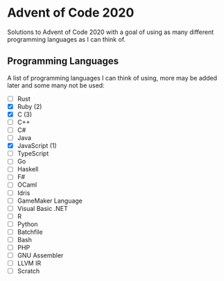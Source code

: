 # Advent of Code 2020

Solutions to Advent of Code 2020 with a goal of using as many different programming languages as I can think of.

## Programming Languages

A list of programming languages I can think of using, more may be added later and some many not be used:

 - [ ] Rust
 - [x] Ruby (2)
 - [x] C (3)
 - [ ] C++
 - [ ] C#
 - [ ] Java
 - [x] JavaScript (1)
 - [ ] TypeScript
 - [ ] Go
 - [ ] Haskell
 - [ ] F#
 - [ ] OCaml
 - [ ] Idris
 - [ ] GameMaker Language
 - [ ] Visual Basic .NET
 - [ ] R
 - [ ] Python
 - [ ] Batchfile
 - [ ] Bash
 - [ ] PHP
 - [ ] GNU Assembler
 - [ ] LLVM IR
 - [ ] Scratch
